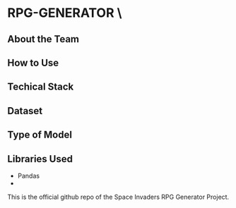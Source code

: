 # RPG-GENERATOR \
## About the Team
## How to Use
## Techical Stack
## Dataset
## Type of Model
## Libraries Used
* Pandas
* 


This is the official github repo of the Space Invaders RPG Generator Project.

